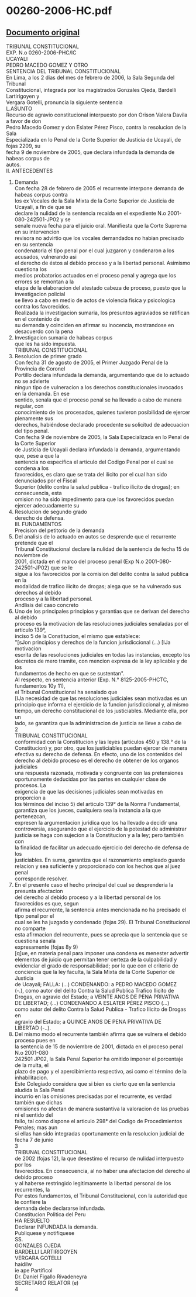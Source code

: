 
00260-2006-HC.pdf
=================
  
[Documento original](https://tc.gob.pe/jurisprudencia/2007/00260-2006-HC.pdf)  
---  
TRIBUNAL CONSTITUCIONAL  
EXP. N.o 0260-2006-PHC/IC  
UCAYALI  
PEDRO MACEDO GOMEZ Y OTRO  
SENTENCIA DEL TRIBUNAL CONSTITUCIONAL  
En Lima, a los 2 dias del mes de febrero de 2006, la Sala Segunda del Tribunal  
Constitucional, integrada por los magistrados Gonzales Ojeda, Bardelli Lartirigoyen y  
Vergara Gotelli, pronuncia la siguiente sentencia  
L.ASUNTO  
Recurso de agravio constitucional interpuesto por don Orison Valera Davila a favor de don  
Pedro Macedo Gomez y don Eslater Pérez Pisco, contra la resolucion de la Sala  
Especializada en lo Penal de la Corte Superior de Justicia de Ucayali, de fojas 2209, su  
fecha 9 de noviembre de 2005, que declara infundada la demanda de habeas corpus de  
autos.  
II. ANTECEDENTES  
1. Demanda  
Con fecha 28 de febrero de 2005 el recurrente interpone demanda de habeas corpus contra  
los ex Vocales de la Sala Mixta de la Corte Superior de Justicia de Ucayali, a fin de que se  
declare la nulidad de la sentencia recaida en el expediente N.o 2001-080-242501-JP02 y se  
senale nueva fecha para el juicio oral. Manifiesta que la Corte Suprema en su intervencion  
revisora no advirtio que los vocales demandados no habian precisado en su sentencia  
condenatoria el tipo penal por el cual juzgaron y condenaron a los acusados, vulnerando asi  
el derecho de éstos al debido proceso y a la libertad personal. Asimismo cuestiona los  
medios probatorios actuados en el proceso penal y agrega que los errores se remontan a la  
etapa de la elaboracion del atestado cabeza de proceso, puesto que la investigacion policial  
se llevo a cabo en medio de actos de violencia fisica y psicologica contra los favorecidos.  
Realizada la investigacion sumaria, los presuntos agraviados se ratifican en el contenido de  
su demanda y coinciden en afirmar su inocencia, mostrandose en desacuerdo con la pena  
2. Investigacion sumaria de habeas corpus  
que les ha sido impuesta.  
TRIBUNAL CONSTITUCIONAL  
3. Resolucion de primer grado  
Con fecha 31 de agosto de 2005, el Primer Juzgado Penal de la Provincia de Coronel  
Portillo declara infundada la demanda, argumentando que de lo actuado no se advierte  
ningun tipo de vulneracion a los derechos constitucionales invocados en la demanda. En ese  
sentido, senala que el proceso penal se ha llevado a cabo de manera regular, con  
conocimiento de los procesados, quienes tuvieron posibilidad de ejercer plenamente sus  
derechos, habiéndose declarado procedente su solicitud de adecuacion del tipo penal.  
Con fecha 9 de noviembre de 2005, la Sala Especializada en lo Penal de la Corte Superior  
de Justicia de Ucayali declara infundada la demanda, argumentando que, pese a que la  
sentencia no especifica el articulo del Codigo Penal por el cual se condena a los  
favorecidos, es claro que se trata del ilicito por el cual han sido denunciados por el Fiscal  
Superior (delito contra la salud publica - trafico ilicito de drogas); en consecuencia, esta  
omision no ha sido impedimento para que los favorecidos puedan ejercer adecuadamente su  
4. Resolucion de segundo grado  
derecho de defensa.  
III. FUNDAMENTOS  
Precision del petitorio de la demanda  
1. Del analisis de lo actuado en autos se desprende que el recurrente pretende que el  
Tribunal Constitucional declare la nulidad de la sentencia de fecha 15 de noviembre de  
2001, dictada en el marco del proceso penal (Exp N.o 2001-080-242501-JP02) que se le  
sigue a los favorecidos por la comision del delito contra la salud publica en la  
modalidad de trafico ilicito de drogas; alega que se ha vulnerado sus derechos al debido  
proceso y a la libertad personal.  
Andlisis del caso concreto  
2. Uno de los principales principios y garantias que se derivan del derecho al debido  
proceso es la motivacion de las resoluciones judiciales senaladas por el articulo 139°,  
inciso 5 de la Constitucion, el mismo que establece:  
"[sJon principios y derechos de la funcion jurisdiccional (...) [IJa motivacion  
escrita de las resoluciones judiciales en todas las instancias, excepto los  
decretos de mero tramite, con mencion expresa de la ley aplicable y de los  
fundamentos de hecho en que se sustentan".  
Al respecto, en sentencia anterior (Exp. N.° 8125-2005-PHCTC, fundamentos 10y 11),  
el Tribunal Constitucional ha senalado que  
[IJa necesidad de que las resoluciones judiciales sean motivadas es un  
principio que informa el ejercicio de la funcion jurisdiccional y, al mismo  
tiempo, un derecho constitucional de los justiciables. Mediante ella, por un  
lado, se garantiza que la administracion de justicia se lleve a cabo de  
2  
TRIBUNAL CONSTITUCIONAL  
conformidad con la Constitucion y las leyes (articulos 450 y 138.° de la  
Constitucion) y, por otro, que los justiciables puedan ejercer de manera  
efectiva su derecho de defensa. En efecto, uno de los contenidos del  
derecho al debido proceso es el derecho de obtener de los organos judiciales  
una respuesta razonada, motivada y congruente con las pretensiones  
oportunamente deducidas por las partes en cualquier clase de procesos. La  
exigencia de que las decisiones judiciales sean motivadas en proporcion a  
los términos del inciso 5) del articulo 139° de la Norma Fundamental,  
garantiza que los jueces, cualquiera sea la instancia a la que pertenezcan,  
expresen la argumentacion juridica que los ha llevado a decidir una  
controversia, asegurando que el ejercicio de la potestad de administrar  
justicia se haga con sujecion a la Constitucion y a la ley; pero también con  
la finalidad de facilitar un adecuado ejercicio del derecho de defensa de los  
justiciables. En suma, garantiza que el razonamiento empleado guarde  
relacion y sea suficiente y proporcionado con los hechos que al juez penal  
corresponde resolver.  
3. En el presente caso el hecho principal del cual se desprenderia la presunta afectacion  
del derecho al debido proceso y a la libertad personal de los favorecidos es que, segun  
afirma el recurrente, la sentencia antes mencionada no ha precisado el tipo penal por el  
cual se les ha juzgado y condenado (fojas 29). El Tribunal Constitucional no comparte  
esta afirmacion del recurrente, pues se aprecia que la sentencia que se cuestiona senala  
expresamente (fojas 8y 9)  
[q]ue, en materia penal para imponer una condena es menester advertir  
elementos de juicio que permitan tener certeza de la culpabilidad y  
evidenciar el grado de responsabilidad; por lo que con el criterio de  
conciencia que la ley faculta, la Sala Mixta de la Corte Superior de Justicia  
de Ucayali; FALLA: (...) CONDENANDO: a PEDRO MACEDO GOMEZ  
(-.), como autor del delito Contra la Salud Publica Trafico Ilicito de  
Drogas, en agravio del Estado; a VEINTE ANOS DE PENA PRIVATIVA  
DE LIBERTAD; (...) CONDENANDO A ESLATER PÉREZ PISCO (...)  
como autor del delito Contra la Salud Publica - Trafico Ilicito de Drogas en  
agravio del Estado; a QUINCE ANOS DE PENA PRIVATIVA DE  
LIBERTAD (-..).  
4. Del mismo modo el recurrente también afirma que se vulnera el debido proceso pues en  
la sentencia de 15 de noviembre de 2001, dictada en el proceso penal N.o 2001-080  
242501 JP02, la Sala Penal Superior ha omitido imponer el porcentaje de la multa, el  
plazo de pago y el apercibimiento respectivo, asi como el término de la inhabilitacion.  
Este Colegiado considera que si bien es cierto que en la sentencia aludida la Sala Penal  
incurrio en las omisiones precisadas por el recurrente, es verdad también que dichas  
omisiones no afectan de manera sustantiva la valoracion de las pruebas ni el sentido del  
fallo, tal como dispone el articulo 298° del Codigo de Procedimientos Penales; mas aun  
si ellas han sido integradas oportunamente en la resolucion judicial de fecha 7 de junio  
3  
TRIBUNAL CONSTITUCIONAL  
de 2002 (fojas 12), la que desestimo el recurso de nulidad interpuesto por los  
favorecidos. En consecuencia, al no haber una afectacion del derecho al debido proceso  
y al haberse restringido legitimamente la libertad personal de los recurrentes, la  
Por estos fundamentos, el Tribunal Constitucional, con la autoridad que le confiere la  
demanda debe declararse infundada.  
Constitucion Politica del Peru  
HA RESUELTO  
Declarar INFUNDADA la demanda.  
Publiquese y notifiquese  
SS.  
GONZALES OJEDA  
BARDELLI LARTIRIGOYEN  
VERGARA GOTELLI  
haidilw  
ie ape Partificol  
Dr. Daniel Figallo Rivadeneyra  
SECRETARIO RELATOR (e)  
4